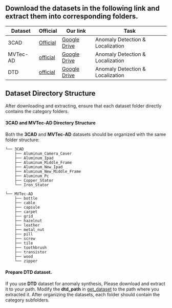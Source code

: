 

## Download the datasets in the following link and extract them into corresponding folders.
| Dataset | Official | Our link | Task
|------------|------------------|------------------| ------------------|
| 3CAD    | [Official](https://drive.google.com/file/d/1VQLV5fqm84uNDqXtvhYS14XazpAeinMX/view?usp=drive_link) | [Google Drive](https://drive.google.com/file/d/1VQLV5fqm84uNDqXtvhYS14XazpAeinMX/view?usp=drive_link) | Anomaly Detection & Localization |
| MVTec-AD    | [official](https://www.mvtec.com/company/research/datasets/mvtec-ad) | [Google Drive](https://drive.google.com/file/d/1qImSm9GFZEag67hJeTNyVhon8hVLnwyO/view?usp=sharing) | Anomaly Detection & Localization |
| DTD    | [official](https://www.robots.ox.ac.uk/~vgg/data/dtd/) | [Google Drive](https://drive.google.com/file/d/171A3_RGjRsLxdqdY4g42Efecj3WzWNjI/view?usp=sharing) | Anomaly Detection & Localization |

## Dataset Directory Structure

After downloading and extracting, ensure that each dataset folder directly contains the category folders.

#### 3CAD and MVTec-AD Directory Structure
Both the **3CAD** and **MVTec-AD** datasets should be organized with the same folder structure:


```
└── 3CAD
    ├── Aluminum_Camera_Cover
    ├── Aluminum_Ipad
    ├── Aluminum_Middle_Frame
    ├── Aluminum_New_Ipad
    ├── Aluminum_New_Middle_Frame
    ├── Aluminum_Pc
    ├── Copper_Stator
    └── Iron_Stator
```

```
└── MVTec-AD
    ├── bottle
    ├── cable
    ├── capsule
    ├── carpet
    ├── grid
    ├── hazelnut
    ├── leather
    ├── metal_nut
    ├── pill
    ├── screw
    ├── tile
    ├── toothbrush
    ├── transistor
    ├── wood
    └── zipper
```
#### Prepare DTD dataset.
If you use **DTD** dataset for anomaly synthesis, Please download and extract it to your path. Modify the **dtd_path** in [get_dataset](train_utils/toolbox/utils.py) to the path where you extracted it.
After organizing the datasets, each folder should contain the category subfolders. 
